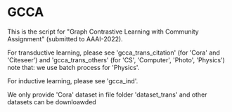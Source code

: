 # GCCA

This is the script for "Graph Contrastive Learning with Community Assignment" (submitted to AAAI-2022).


For transductive learning, please see 'gcca_trans_citation' (for 'Cora' and 'Citeseer') and 'gcca_trans_others' (for 'CS', 'Computer', 'Photo', 'Physics')
note that: we use batch process for 'Physics'.


For inductive learning, please see 'gcca_ind'.

We only provide 'Cora' dataset in file folder 'dataset_trans' and other datasets can be downloawded  

